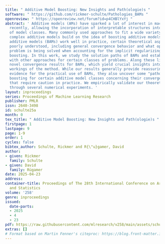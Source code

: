 ```yaml
---
title: " Additive Model Boosting: New Insights and Path(ologie)s "
software: " https://github.com/rickmer-schulte/Pathologies_BAMs "
openreview: " https://openreview.net/forum?id=p4CHBlYxYj "
abstract: ' Additive models (AMs) have sparked a lot of interest in machine learning
  recently, allowing the incorporation of interpretable structures into a wide range
  of model classes. Many commonly used approaches to fit a wide variety of potentially
  complex additive models build on the idea of boosting additive models. While boosted
  additive models (BAMs) work well in practice, certain theoretical aspects are still
  poorly understood, including general convergence behavior and what optimization
  problem is being solved when accounting for the implicit regularizing nature of
  boosting. In this work, we study the solution paths of BAMs and establish connections
  with other approaches for certain classes of problems. Along these lines, we derive
  novel convergence results for BAMs, which yield crucial insights into the inner
  workings of the method. While our results generally provide reassuring theoretical
  evidence for the practical use of BAMs, they also uncover some "pathologies" of
  boosting for certain additive model classes concerning their convergence behavior
  that require caution in practice. We empirically validate our theoretical findings
  through several numerical experiments. '
layout: inproceedings
series: Proceedings of Machine Learning Research
publisher: PMLR
issn: 2640-3498
id: schulte25a
month: 0
tex_title: " Additive Model Boosting: New Insights and Path(ologie)s "
firstpage: 1
lastpage: 9
page: 1-9
order: 1
cycles: false
bibtex_author: Schulte, Rickmer and R{\"u}gamer, David
author:
- given: Rickmer
  family: Schulte
- given: David
  family: Rügamer
date: 2025-04-23
address:
container-title: Proceedings of The 28th International Conference on Artificial Intelligence
  and Statistics
volume: '258'
genre: inproceedings
issued:
  date-parts:
  - 2025
  - 4
  - 23
pdf: https://raw.githubusercontent.com/mlresearch/v258/main/assets/schulte25a/schulte25a.pdf
extras: []
# Format based on Martin Fenner's citeproc: https://blog.front-matter.io/posts/citeproc-yaml-for-bibliographies/
---
```

